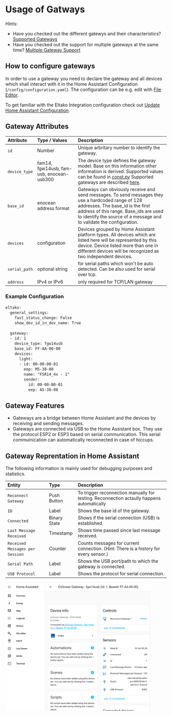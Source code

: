 # Usage of Gatways

Hints: 
* Have you checked out the different gatewys and their characteristics? [Supported Gateways](../gateways/readme.md)
* Have you checked out the support for multiple gateways at the same time? [Multiple Gateway Support](../multiple-gateway-support/readme.md)

## How to configure gateways

In order to use a gateway you need to declare the gateway and all devices which shall interact with it in the Home Assistant Configuration (`/config/configuration.yaml`). The configuration can be e.g. edit with [File Editor](https://github.com/home-assistant/addons/tree/master/configurator).

To get familiar with the Eltako Integration configuration check out [Update Home Assistant Configuration](../update_home_assistant_configuration.md).

## Gateway Attributes
| Attribute   | Type / Values   | Description |
| :---        | :---        | :---        |
| `id` | Number | Unique arbritary number to identify the gateway. |
| `device_type` | fam14, fgw14usb, fam-usb, enocean-usb300 | The device type defines the gateway model. Base on this information other information is derived. Supported values can be found in [const.py](../../custom_components/eltako/const.py) Supported gateways are described [here](../gateways/readme.md). |
| `base_id` | enocean address format | Gateways can obviously receive and send messages. To send messages they use a hardcoded range of 128 addresses. The base_id is the first address of this range. Base_ids are used to identify the source of a message and to validate the configuration. |
| `devices` | configuration | Devices grouped by Home Assistant platform types. All devices which are listed here will be represented by this device. Device listed more than one in different devices will be recognized as two independent devices. |
| `serial_path` | optional string | for serial paths which won't be auto detected. Can be also used for serial over tcp. |
| `address` | IPv4 or IPv6 | only required for TCP/LAN gateway |


### Example Configuration
```
eltako:
  general_settings:
    fast_status_change: False
    show_dev_id_in_dev_name: True

  gateway:
  - id: 1
    device_type: fgw14usb
    base_id: FF-AA-00-00
    devices:
      light:
      - id: 00-00-00-01
        eep: M5-38-08
        name: "FSR14_4x - 1"
        sender:
          id: 00-00-B0-01
          eep: A5-38-08
```

## Gateway Features

* Gateways are a bridge between Home Assistant and the devices by receiving and sending messages.
* Gateways are connected via USB to the Home Assistant box. They use the protocol ESP2 or ESP3 based on serial communication. This serial commuinication can automatically reconnected in case of hiccups.


## Gateway Reprentation in Home Assistant

The following information is mainly used for debugging purposes and statistics.

| Entity   | Type | Description |
| :---        | :---        | :---        |
| `Reconnect Gateway` | Push Button | To trigger reconnection manually for testing. Reconnection actaully happens automatically  |
| `ID` | Label | Shows the base id of the gateway. |
| `Connected` | Binary State | Shows if the serial connection (USB) is established. |
| `Last Message Received` | Timestamp | Shows time passed since last message received. |
| `Received Messages per Session` | Counter | Counts messages for current connection. (Hint: There is a history for every sensor.) |
| `Serial Path` | Label | Shows the USB port/path to which the gateway is connected. |
| `USB Protocol` | Label | Shows the protocol for serial connection. |

<img src="screenshot-gateway-representation.png" height="400" />
